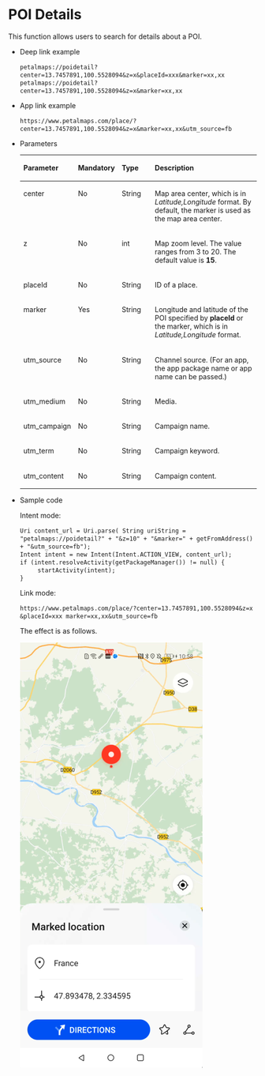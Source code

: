 # POI Details<a name="EN-US_TOPIC_0000001145843423"></a>

This function allows users to search for details about a POI. 

-   Deep link example

    ```
    petalmaps://poidetail?center=13.7457891,100.5528094&z=x&placeId=xxx&marker=xx,xx
    petalmaps://poidetail?center=13.7457891,100.5528094&z=x&marker=xx,xx
    ```


-   App link example

    ```
    https://www.petalmaps.com/place/?center=13.7457891,100.5528094&z=x&marker=xx,xx&utm_source=fb
    ```

-   Parameters

    <a name="table1090724503720"></a>
    <table><thead align="left"><tr id="row1490734519378"><th class="cellrowborder" valign="top" width="20%" id="mcps1.1.5.1.1"><p id="p2090744523719"><a name="p2090744523719"></a><a name="p2090744523719"></a>Parameter</p>
    </th>
    <th class="cellrowborder" valign="top" width="15%" id="mcps1.1.5.1.2"><p id="p15907144593713"><a name="p15907144593713"></a><a name="p15907144593713"></a>Mandatory</p>
    </th>
    <th class="cellrowborder" valign="top" width="15%" id="mcps1.1.5.1.3"><p id="p18907164553714"><a name="p18907164553714"></a><a name="p18907164553714"></a>Type</p>
    </th>
    <th class="cellrowborder" valign="top" width="50%" id="mcps1.1.5.1.4"><p id="p14907114553715"><a name="p14907114553715"></a><a name="p14907114553715"></a>Description</p>
    </th>
    </tr>
    </thead>
    <tbody><tr id="row139081145183718"><td class="cellrowborder" valign="top" width="20%" headers="mcps1.1.5.1.1 "><p id="p125mcpsimp"><a name="p125mcpsimp"></a><a name="p125mcpsimp"></a>center</p>
    </td>
    <td class="cellrowborder" valign="top" width="15%" headers="mcps1.1.5.1.2 "><p id="p1134241864114"><a name="p1134241864114"></a><a name="p1134241864114"></a>No</p>
    </td>
    <td class="cellrowborder" valign="top" width="15%" headers="mcps1.1.5.1.3 "><p id="p127mcpsimp"><a name="p127mcpsimp"></a><a name="p127mcpsimp"></a>String</p>
    </td>
    <td class="cellrowborder" valign="top" width="50%" headers="mcps1.1.5.1.4 "><p id="p17293175516553"><a name="p17293175516553"></a><a name="p17293175516553"></a>Map area center, which is in <em id="i991414104251"><a name="i991414104251"></a><a name="i991414104251"></a>Latitude,Longitude</em> format. By default, the marker is used as the map area center.</p>
    </td>
    </tr>
    <tr id="row152521016155515"><td class="cellrowborder" valign="top" width="20%" headers="mcps1.1.5.1.1 "><p id="p1253121610559"><a name="p1253121610559"></a><a name="p1253121610559"></a>z</p>
    </td>
    <td class="cellrowborder" valign="top" width="15%" headers="mcps1.1.5.1.2 "><p id="p1925321615553"><a name="p1925321615553"></a><a name="p1925321615553"></a>No</p>
    </td>
    <td class="cellrowborder" valign="top" width="15%" headers="mcps1.1.5.1.3 "><p id="p1253111618557"><a name="p1253111618557"></a><a name="p1253111618557"></a>int</p>
    </td>
    <td class="cellrowborder" valign="top" width="50%" headers="mcps1.1.5.1.4 "><p id="p23338189307"><a name="p23338189307"></a><a name="p23338189307"></a>Map zoom level. The value ranges from 3 to 20. The default value is <strong id="b19331011111111"><a name="b19331011111111"></a><a name="b19331011111111"></a>15</strong>.</p>
    </td>
    </tr>
    <tr id="row2836418105512"><td class="cellrowborder" valign="top" width="20%" headers="mcps1.1.5.1.1 "><p id="p169603222015"><a name="p169603222015"></a><a name="p169603222015"></a>placeId</p>
    </td>
    <td class="cellrowborder" valign="top" width="15%" headers="mcps1.1.5.1.2 "><p id="p158376184552"><a name="p158376184552"></a><a name="p158376184552"></a>No</p>
    </td>
    <td class="cellrowborder" valign="top" width="15%" headers="mcps1.1.5.1.3 "><p id="p1183716180558"><a name="p1183716180558"></a><a name="p1183716180558"></a>String</p>
    </td>
    <td class="cellrowborder" valign="top" width="50%" headers="mcps1.1.5.1.4 "><p id="p7663439015"><a name="p7663439015"></a><a name="p7663439015"></a>ID of a place.</p>
    </td>
    </tr>
    <tr id="row990101825818"><td class="cellrowborder" valign="top" width="20%" headers="mcps1.1.5.1.1 "><p id="p991018205810"><a name="p991018205810"></a><a name="p991018205810"></a>marker</p>
    </td>
    <td class="cellrowborder" valign="top" width="15%" headers="mcps1.1.5.1.2 "><p id="p09121818588"><a name="p09121818588"></a><a name="p09121818588"></a>Yes</p>
    </td>
    <td class="cellrowborder" valign="top" width="15%" headers="mcps1.1.5.1.3 "><p id="p129120182587"><a name="p129120182587"></a><a name="p129120182587"></a>String</p>
    </td>
    <td class="cellrowborder" valign="top" width="50%" headers="mcps1.1.5.1.4 "><p id="p533412181300"><a name="p533412181300"></a><a name="p533412181300"></a>Longitude and latitude of the POI specified by <strong id="b974311732818"><a name="b974311732818"></a><a name="b974311732818"></a>placeId</strong> or the marker, which is in <em id="i18726203312813"><a name="i18726203312813"></a><a name="i18726203312813"></a>Latitude,Longitude</em> format.</p>
    </td>
    </tr>
    <tr id="row1376010542261"><td class="cellrowborder" valign="top" width="20%" headers="mcps1.1.5.1.1 "><p id="p5416152215172"><a name="p5416152215172"></a><a name="p5416152215172"></a>utm_source</p>
    </td>
    <td class="cellrowborder" valign="top" width="15%" headers="mcps1.1.5.1.2 "><p id="p11416112217171"><a name="p11416112217171"></a><a name="p11416112217171"></a>No</p>
    </td>
    <td class="cellrowborder" valign="top" width="15%" headers="mcps1.1.5.1.3 "><p id="p174161322131710"><a name="p174161322131710"></a><a name="p174161322131710"></a>String</p>
    </td>
    <td class="cellrowborder" valign="top" width="50%" headers="mcps1.1.5.1.4 "><p id="p1884707181818"><a name="p1884707181818"></a><a name="p1884707181818"></a>Channel source. (For an app, the app package name or app name can be passed.)</p>
    </td>
    </tr>
    <tr id="row5343153803819"><td class="cellrowborder" valign="top" width="20%" headers="mcps1.1.5.1.1 "><p id="p1079613193187"><a name="p1079613193187"></a><a name="p1079613193187"></a>utm_medium</p>
    </td>
    <td class="cellrowborder" valign="top" width="15%" headers="mcps1.1.5.1.2 "><p id="p295410466206"><a name="p295410466206"></a><a name="p295410466206"></a>No</p>
    </td>
    <td class="cellrowborder" valign="top" width="15%" headers="mcps1.1.5.1.3 "><p id="p87968195185"><a name="p87968195185"></a><a name="p87968195185"></a>String</p>
    </td>
    <td class="cellrowborder" valign="top" width="50%" headers="mcps1.1.5.1.4 "><p id="p179641917180"><a name="p179641917180"></a><a name="p179641917180"></a>Media.</p>
    </td>
    </tr>
    <tr id="row8397164118382"><td class="cellrowborder" valign="top" width="20%" headers="mcps1.1.5.1.1 "><p id="p3790421101819"><a name="p3790421101819"></a><a name="p3790421101819"></a>utm_campaign</p>
    </td>
    <td class="cellrowborder" valign="top" width="15%" headers="mcps1.1.5.1.2 "><p id="p199621547172016"><a name="p199621547172016"></a><a name="p199621547172016"></a>No</p>
    </td>
    <td class="cellrowborder" valign="top" width="15%" headers="mcps1.1.5.1.3 "><p id="p12791021131813"><a name="p12791021131813"></a><a name="p12791021131813"></a>String</p>
    </td>
    <td class="cellrowborder" valign="top" width="50%" headers="mcps1.1.5.1.4 "><p id="p197917216189"><a name="p197917216189"></a><a name="p197917216189"></a>Campaign name.</p>
    </td>
    </tr>
    <tr id="row1345113316395"><td class="cellrowborder" valign="top" width="20%" headers="mcps1.1.5.1.1 "><p id="p12143122415186"><a name="p12143122415186"></a><a name="p12143122415186"></a>utm_term</p>
    </td>
    <td class="cellrowborder" valign="top" width="15%" headers="mcps1.1.5.1.2 "><p id="p162581249122012"><a name="p162581249122012"></a><a name="p162581249122012"></a>No</p>
    </td>
    <td class="cellrowborder" valign="top" width="15%" headers="mcps1.1.5.1.3 "><p id="p171439243189"><a name="p171439243189"></a><a name="p171439243189"></a>String</p>
    </td>
    <td class="cellrowborder" valign="top" width="50%" headers="mcps1.1.5.1.4 "><p id="p214362491810"><a name="p214362491810"></a><a name="p214362491810"></a>Campaign keyword.</p>
    </td>
    </tr>
    <tr id="row780555883812"><td class="cellrowborder" valign="top" width="20%" headers="mcps1.1.5.1.1 "><p id="p923533412020"><a name="p923533412020"></a><a name="p923533412020"></a>utm_content</p>
    </td>
    <td class="cellrowborder" valign="top" width="15%" headers="mcps1.1.5.1.2 "><p id="p20306050102018"><a name="p20306050102018"></a><a name="p20306050102018"></a>No</p>
    </td>
    <td class="cellrowborder" valign="top" width="15%" headers="mcps1.1.5.1.3 "><p id="p13235123419206"><a name="p13235123419206"></a><a name="p13235123419206"></a>String</p>
    </td>
    <td class="cellrowborder" valign="top" width="50%" headers="mcps1.1.5.1.4 "><p id="p16235143419201"><a name="p16235143419201"></a><a name="p16235143419201"></a>Campaign content.</p>
    </td>
    </tr>
    </tbody>
    </table>

-   Sample code

    Intent mode:

    ```
    Uri content_url = Uri.parse( String uriString = "petalmaps://poidetail?" + "&z=10" + "&marker=" + getFromAddress() + "&utm_source=fb"); 
    Intent intent = new Intent(Intent.ACTION_VIEW, content_url); 
    if (intent.resolveActivity(getPackageManager()) != null) {
         startActivity(intent); 
    }
    ```

    Link mode:

    ```
    https://www.petalmaps.com/place/?center=13.7457891,100.5528094&z=x &placeId=xxx marker=xx,xx&utm_source=fb
    ```

    The effect is as follows.

    ![](figures/poi.png)


